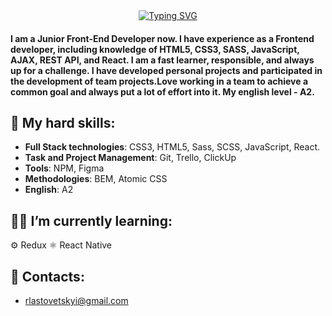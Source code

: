<!-- ### Hi there 👋 -->

<!--
**R0m5/R0m5** is a ✨ _special_ ✨ repository because its `README.md` (this file) appears on your GitHub profile.

Here are some ideas to get you started:

- 🔭 I’m currently working on ...
- 🌱 I’m currently learning ...
- 👯 I’m looking to collaborate on ...
- 🤔 I’m looking for help with ...
- 💬 Ask me about ...
- 📫 How to reach me: ...
- 😄 Pronouns: ...
- ⚡ Fun fact: ...
-->
<!-- <div align="center">
  <img src="https://readme-typing-svg.demolab.com?font=Red+Hat+Mono&weight=300&size=26&pause=2000&color=FF0080&center=true&width=1000&lines=Front-end+web+and+app+developer" />
</div> -->

<div align="center">
<a href="https://git.io/typing-svg"><img src="https://readme-typing-svg.herokuapp.com?font=Satisfy&size=30&duration=3000&pause=500&color=005022&center=true&width=435&lines=Hi+there!+%F0%9F%91%8B" alt="Typing SVG" /></a>
</div>

#### I am a Junior Front-End Developer now. I have experience as a Frontend developer, including knowledge of HTML5, CSS3, SASS, JavaScript, AJAX, REST API, and React. I am a fast learner, responsible, and always up for a challenge. I have developed personal projects and participated in the development of team projects.Love working in a team to achieve a common goal and always put a lot of effort into it. My english level - А2.

<!-- **_See more in my
[CV](https://*link*)!✨_** -->

## :rocket: My hard skills:

- **Full Stack technologies**: CSS3, HTML5, Sass, SCSS, JavaScript, React.
- **Task and Project Management**: Git, Trello, ClickUp
- **Tools**: NPM, Figma
- **Methodologies**: BEM, Atomic CSS
- **English**: A2

## :man_technologist: I’m currently learning:

:gear: Redux :atom_symbol: React Native

## :incoming_envelope: Contacts:

- rlastovetskyi@gmail.com
<!-- - [Telegram](https://t.me/*telegram*)
- [LinkedIn](https://www.linkedin.com/in/**Linkedin/) -->

<!-- <div align="center" style="width: 480px; padding: 20px 0; background-image: radial-gradient(#ff0080 4px, transparent 6px); background-size: 18px 18px; background-position: center;">
  <img src="./assets/charset.gif" alt = "charset" width="300"/>
</div> -->

<!--  <h2 align="center">Hi there! 👋</h2>
 I'm <span style="color: #ff0080;">!</span></h2> -->
